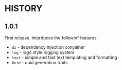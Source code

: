 HISTORY
=======

1.0.1
-----

First release, intorduces the followinf features

- `di` - dependency injection conyainer
- `log` - log4 style logging system
- `text` - simple and fast text templating and formatting
- `Uuid` - uuid generation traits